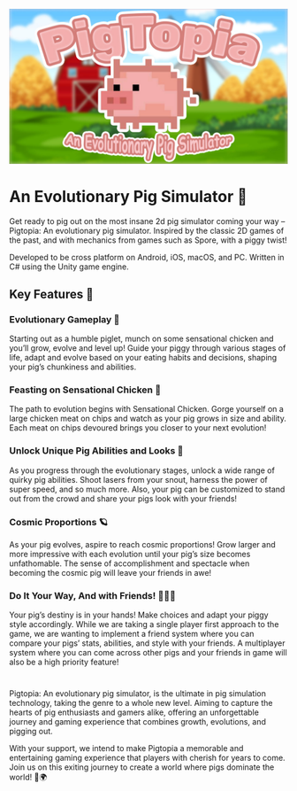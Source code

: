 ![PigTopia Graphic](https://github.com/jackdar/PigTopia/blob/main/.git_assets/pigtopia_graphic.jpg?raw=true)

# An Evolutionary Pig Simulator 🐖

Get ready to pig out on the most insane 2d pig simulator coming your way – Pigtopia: An evolutionary pig simulator. Inspired by the classic 2D games of the past, and with mechanics from games such as Spore, with a piggy twist!

Developed to be cross platform on Android, iOS, macOS, and PC. Written in C# using the Unity game engine.

## Key Features 🐽

### Evolutionary Gameplay 🧬
Starting out as a humble piglet, munch on some sensational chicken and you’ll grow, evolve and level up! Guide your piggy through various stages of life, adapt and evolve based on your eating habits and decisions, shaping your pig’s chunkiness and abilities.

### Feasting on Sensational Chicken 🐔
The path to evolution begins with Sensational Chicken. Gorge yourself on a large chicken meat on chips and watch as your pig grows in size and ability. Each meat on chips devoured brings you closer to your next evolution!

### Unlock Unique Pig Abilities and Looks 🎩
As you progress through the evolutionary stages, unlock a wide range of quirky pig abilities. Shoot lasers from your snout, harness the power of super speed, and so much more. Also, your pig can be customized to stand out from the crowd and share your pigs look with your friends!

### Cosmic Proportions 🪐
As your pig evolves, aspire to reach cosmic proportions! Grow larger and more impressive with each evolution until your pig’s size becomes unfathomable. The sense of accomplishment and spectacle when becoming the cosmic pig will leave your friends in awe!

### Do It Your Way, And with Friends! 🧑‍🤝‍🧑
Your pig’s destiny is in your hands! Make choices and adapt your piggy style accordingly. While we are taking a single player first approach to the game, we are wanting to implement a friend system where you can compare your pigs’ stats, abilities, and style with your friends. A multiplayer system where you can come across other pigs and your friends in game will also be a high priority feature!

#

Pigtopia: An evolutionary pig simulator, is the ultimate in pig simulation technology, taking the genre to a whole new level. Aiming to capture the hearts of pig enthusiasts and gamers alike, offering an unforgettable journey and gaming experience that combines growth, evolutions, and pigging out.


With your support, we intend to make Pigtopia a memorable and entertaining gaming experience that players with cherish for years to come. Join us on this exiting journey to create a world where pigs dominate the world! 🐷🌍


